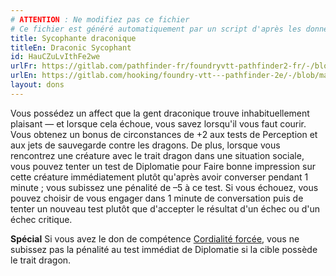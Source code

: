 ```yaml
---
# ATTENTION : Ne modifiez pas ce fichier
# Ce fichier est généré automatiquement par un script d'après les données du module Foundry VTT officiel et de sa traduction
title: Sycophante draconique
titleEn: Draconic Sycophant
id: HauCZuLvIthFe2we
urlFr: https://gitlab.com/pathfinder-fr/foundryvtt-pathfinder2-fr/-/blob/master/data/feats/HauCZuLvIthFe2we.htm
urlEn: https://gitlab.com/hooking/foundry-vtt---pathfinder-2e/-/blob/master/packs/data/feats.db/draconic-sycophant.json
layout: dons
---
```

Vous possédez un affect que la gent draconique trouve inhabituellement plaisant — et lorsque cela échoue, vous savez lorsqu'il vous faut courir. Vous obtenez un bonus de circonstances de +2 aux tests de Perception et aux jets de sauvegarde contre les dragons. De plus, lorsque vous rencontrez une créature avec le trait dragon dans une situation sociale, vous pouvez tenter un test de Diplomatie pour Faire bonne impression sur cette créature immédiatement plutôt qu'après avoir converser pendant 1 minute ; vous subissez une pénalité de –5 à ce test. Si vous échouez, vous pouvez choisir de vous engager dans 1 minute de conversation puis de tenter un nouveau test plutôt que d'accepter le résultat d'un échec ou d'un échec critique.

**Spécial** Si vous avez le don de compétence [Cordialité forcée](cordialité-forcée.md), vous ne subissez pas la pénalité au test immédiat de Diplomatie si la cible possède le trait dragon.
